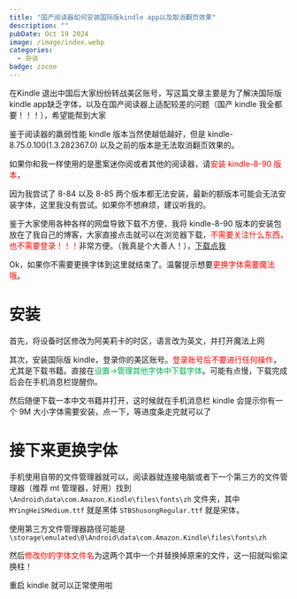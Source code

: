 ```yaml
---
title: "国产阅读器如何安装国际版kindle app以及取消翻页效果"
description: ""
pubDate: Oct 19 2024
image: /image/index.webp
categories:
  - 杂谈
badge: zzcoe
---
```



在Kindle 退出中国后大家纷纷转战美区账号，写这篇文章主要是为了解决国际版 kindle app缺乏字体，以及在国产阅读器上适配较差的问题（国产 kindle 我全都要！！！），希望能帮到大家

鉴于阅读器的羸弱性能 kindle 版本当然使越低越好，但是 kindle-8.75.0.100(1.3.282367.0) 以及之前的版本是无法取消翻页效果的。

如果你和我一样使用的是墨案迷你阅或者其他的阅读器，请<font color="#ff0000">安装 kindle-8-90 版本</font>，

因为我尝试了 8-84 以及 8-85 两个版本都无法安装，最新的额版本可能会无法安装字体，这里我没有尝试。如果你不想麻烦，建议听我的。

鉴于大家使用各种各样的网盘导致下载不方便，我将 kindle-8-90 版本的安装包放在了我自己的博客，大家直接点击就可以在浏览器下载，<font color="#ff0000">不需要关注什么东西，也不需要登录！！！</font>非常方便。（我真是个大善人！），[下载点我](https://zzoce.obs.cn-north-4.myhuaweicloud.com:443/kindle-8-90apk/kindle-8-90-1-0-2-0-5912-0.apk?AccessKeyId=Z5ZWFK65RTSDRP83554P&Expires=1729325382&x-obs-security-token=ggpjbi1ub3J0aC00Ti97ImFjY2VzcyI6Ilo1WldGSzY1UlRTRFJQODM1NTRQIiwibWV0aG9kcyI6WyJ0b2tlbiJdLCJyb2xlIjpbXSwicm9sZXRhZ2VzIjpbXSwidGltZW91dF9hdCI6MTcyOTM4OTg4MzY0OCwidXNlciI6eyJkb21haW4iOnsiaWQiOiJmMWJiMTU1N2EzNjM0ZjVkYWExMmVlOTM2MTA0YWU3NSIsIm5hbWUiOiJ6em9jZV94In0sImlkIjoiZDgxMTM0Zjk1YTljNDcwYWI4N2YzMzg0ZDZmODFlMDkiLCJuYW1lIjoienpvY2VfeCIsInBhc3N3b3JkX2V4cGlyZXNfYXQiOiIiLCJ1c2VyX3R5cGUiOjE3fX045feO2eYRDbaV1vZsT1fKXSyF3E8mq1MUIsnIlGB9C02ejUkTwBWbTO_ESs6CPLQlVykMde4brYequtpXl-ufWGLEwKdkalh8jUaRvkne6KUPhR526qdcfXLapvQHZDDVkdlBx9voAvhHBJRc78aZIgXV9HMO-NaWcGr47_pjXOLjzy34yIzUNnea8r52L5n9zvU65kKkiT5OA9ufP3XPDs1qRd29mnwLXRhwmZXlMEXd9HQTYqDQB1tBYlOFncjIzXliNIWZBfi43QXRoBl7s5qJjlQKtvHijpe95EwHnVEUFYGOMviKAUcHaEE1UVp90VoYmOw9P5U8KItHTxS_&Signature=YDyMf65Y3keWWq3sVMLCFrze80A%3D)


Ok，如果你不需要更换字体到这里就结束了。温馨提示想要<font color="#ff0000">更换字体需要魔法哦</font>。

# 安装

首先，将设备时区修改为阿美莉卡的时区，语言改为英文，并打开魔法上网

其次，安装国际版 kindle，登录你的美区账号。<font color="#ff0000">登录账号后不要进行任何操作</font>，尤其是下载书籍。直接在<font color="#00b050">设置->管理其他字体中下载字体</font>。可能有点慢，下载完成后会在手机消息栏提醒你。

然后随便下载一本中文书籍并打开，这时候就在手机消息栏 kindle 会提示你有一个 9M 大小字体需要安装，点一下，等进度条走完就可以了

# 接下来更换字体

手机使用自带的文件管理器就可以，阅读器就连接电脑或者下一个第三方的文件管理器（推荐 mt 管理器，好用）找到 `\Android\data\com.Amazon.Kindle\files\fonts\zh` 文件夹，其中 `MYingHeiSMedium.ttf` 就是黑体 `STBShusongRegular.ttf` 就是宋体，

使用第三方文件管理器路径可能是 `\storage\emulated\0\Android\data\com.Amazon.Kindle\files\fonts\zh`

然后<font color="#ff0000">修改你的字体文件名</font>为这两个其中一个并替换掉原来的文件，这一招就叫偷梁换柱！

重启 kindle 就可以正常使用啦